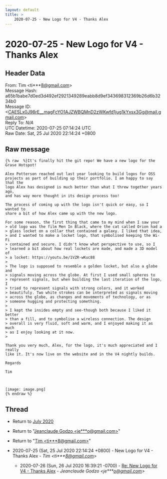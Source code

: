 ```yaml
---
layout: default
title: >
    2020-07-25 - New Logo for V4 - Thanks Alex
---
```


# 2020-07-25 - New Logo for V4 - Thanks Alex

## Header Data

From: Tim \<ti***8@gmail.com\><br>
Message Hash: a65b1babe7d0ed3d492ef2921349289eabb8d9ef343698312369b26d6b3234b0<br>
Message ID: \<CAESLx0J98rE__magFcYO1AJZWBQMnD2zWKwfd1jug1kYxsx3Gg@mail.gmail.com\><br>
Reply To: _N/A_<br>
UTC Datetime: 2020-07-25 07:14:24 UTC<br>
Raw Date: Sat, 25 Jul 2020 22:14:24 +0800<br>

## Raw message

```
{% raw  %}It's finally hit the git repo! We have a new logo for the Grase Hotspot!

Alex Potterson reached out last year looking to build logos for OSS
projects as part of building up their portfolio. I am happy to say that the
logo Alex has designed is much better than what I threw together years ago,
and has way more thought in its design process too!

The process of coming up with the logo isn't quick or easy, so I wanted to
share a bit of how Alex came up with the new logo.

For some reason, the first thing that came to my mind when I saw your
> old logo was the film Men In Black, where the cat called Orion had a
> glass locket on a collar that contained a galaxy. I liked that idea,
> and I wanted to make a locket logo, that symbolised keeping the Wi-Fi
> contained and secure. I didn't know what perspective to use, so I
> learned a bit about how real lockets are made, and made a 3D model of
> a locket: https://youtu.be/1VZR-wKuc88
>
> The logo is supposed to resemble a golden locket, but also a globe and
> signals moving across the globe. At first I used small spheres to
> represent signals, but when building the last iteration of the logo, I
> tried to represent signals with strong colors, and it worked
> beautifuly. Two white strokes can be interpreted as signals moving
> across the globe, as changes and movements of technology, or as
> someone hugging and protecting something.
>
> I kept the insides empty and see-though both because I liked it better
> than a fill, and to symbolise a wireless connection. The design
> overall is very fluid, soft and warm, and I enjoyed making it as much
> as I enjoy looking at it now.
>

Thank you very much, Alex, for the logo, it's much appreciated and I really
like it. It's now live on the website and in the V4 nightly builds.

Regards

Tim



[image: image.png]
{% endraw %}
```

## Thread

+ Return to [July 2020](/archive/2020/07)

+ Return to "[Jeanclaude Godzo <je***o<span>@</span>gmail.com>](/authors/je___o_at_gmail_com)"
+ Return to "[Tim <ti***8<span>@</span>gmail.com>](/authors/ti___8_at_gmail_com)"

+ 2020-07-25 (Sat, 25 Jul 2020 22:14:24 +0800) - New Logo for V4 - Thanks Alex - _Tim \<ti***8@gmail.com\>_
  + 2020-07-26 (Sun, 26 Jul 2020 16:39:21 -0700) - [Re: New Logo for V4 - Thanks Alex](/archive/2020/07/2db1ac42fa534a884fc4b8fda3176e9b18cd998a4c7ee8e12f215ba1e2888622) - _Jeanclaude Godzo \<je***o@gmail.com\>_

